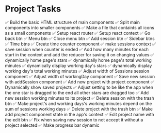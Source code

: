 # Project Tasks

✅ Build the basic HTML structure of main components
✅ Split main components into smaller components
✅ Make a file that containts all icons as a small components
✅ Setup react router
✅ Setup react context
✅ Go back btn
✅ Menu btn
✅ Close menu btn
✅ Add session btn
✅ Sidebar btns
✅ Time btns
✅ Create time counter component
✅ make sessions context
✅ save session when counter is ended
✅ Add how many minutes for each start in the context and add the reducer for saving it on changing values
✅ dynamically home page's stars
✅ dynamically home page's total working minutes
✅ dynamically display working day's stars
✅ dynamically display working day's total working minutes
✅ Adjust width of Sessions session component
✅ Adjust width of workingDay component
✅ Save new session with addSession component
✅ Add new project with project component
✅ Dynamically show saved projects
✅ Adjust setting to be like the app when the one star is dragged to the end all other stars are dragged too
✅ Add new session working minutes to its project
✅ Delete session with the trash btn
✅ Make project's and working days's working minutes depend on the sum of sessions working days
✅ Delete project with the trash btn
✅ Make add project component state in the app's context
✅ Edit project name with the edit btn
✅ Fix when saving new session to not accept it without a project selected
✅ Make progress bar dynamic
